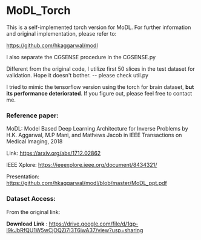 # MoDL_Torch
This is a self-implemented torch version for MoDL. For further information and original implementation, please refer to: 

https://github.com/hkaggarwal/modl

I also separate the CGSENSE procedure in the CGSENSE.py

Different from the original code, I utilize first 50 slices in the test dataset for validation. Hope it doesn't bother. -- please check util.py

I tried to mimic the tensorflow version using the torch for brain dataset, **but its performance deteriorated**. If you figure out, please feel free to contact me. 


### Reference paper: 

MoDL: Model Based Deep Learning Architecture for Inverse Problems  by H.K. Aggarwal, M.P Mani, and Mathews Jacob in IEEE Transactions on Medical Imaging,  2018 

Link: https://arxiv.org/abs/1712.02862

IEEE Xplore: https://ieeexplore.ieee.org/document/8434321/

Presentation:  https://github.com/hkaggarwal/modl/blob/master/MoDL_ppt.pdf

### Dataset Access:
From the original link: 

**Download Link** :  https://drive.google.com/file/d/1qp-l9kJbRfQU1W5wCjOQZi7I3T6jwA37/view?usp=sharing

